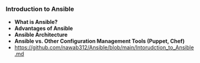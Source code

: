 ### Introduction to Ansible ###
- **What is Ansible?**
- **Advantages of Ansible**
- **Ansible Architecture**
- **Ansible vs. Other Configuration Management Tools (Puppet, Chef)**
- https://github.com/nawab312/Ansible/blob/main/Intorudction_to_Ansible.md
